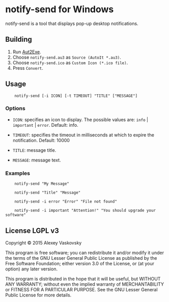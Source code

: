 # notify-send for Windows

notify-send is a tool that displays pop-up desktop notifications.

## Building

1. Run [Aut2Exe][1].
2. Choose `notify-send.au3` as `Source (AutoIt *.au3)`.
3. Choose `notify-send.ico` as `Custom Icon (*.ico file)`.
4. Press `Convert`.

## Usage

		notify-send [-i ICON] [-t TIMEOUT] "TITLE" ["MESSAGE"]

### Options

* `ICON`: specifies an icon to display. The possible values are:
`info` | `important` | `error`. Default: info.

* `TIMEOUT`: specifies the timeout in milliseconds at which to
expire the notification. Default: 10000

* `TITLE`: message title.

* `MESSAGE`: message text.

### Examples

		notify-send "My Message"

		notify-send "Title" "Message"

		notify-send -i error "Error" "File not found"

		notify-send -i important "Attention!" "You should upgrade your software"

## License LGPL v3

Copyright © 2015 Alexey Vaskovsky

This program is free software; you can redistribute it and/or
modify it under the terms of the GNU Lesser General Public
License as published by the Free Software Foundation; either
version 3.0 of the License, or (at your option) any later version.

This program is distributed in the hope that it will be useful,
but WITHOUT ANY WARRANTY; without even the implied warranty of
MERCHANTABILITY or FITNESS FOR A PARTICULAR PURPOSE.
See the GNU Lesser General Public License for more details.

[1]: https://www.autoitscript.com/site/autoit/downloads/
